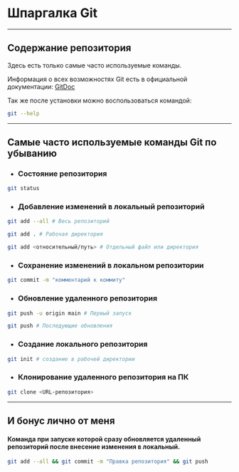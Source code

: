 # Шпаргалка Git

----


## Содержание репозитория

Здесь есть только самые часто используемые команды.

Информация о всех возможностях Git есть в официальной документации: [GitDoc](https://git-scm.com/doc)

Так же после установки можно воспользоваться командой:
```bash
git --help
```
----


## Самые часто используемые команды Git по убыванию


* ### Состояние репозитория

```bash
git status
```


* ### Добавление изменений в локальный репозиторий

```bash
git add --all # Весь репозиторий
```
```bash
git add . # Рабочая директория
```
```bash
git add <относительный/путь> # Отдельный файл или директория
```


* ### Сохранение изменений в локальном репозитории

```bash
git commit -m "комментарий к коммиту"
```


* ### Обновление удаленного репозитория 

```bash
git push -u origin main # Первый запуск
```
```bash
git push # Последующие обновления
```


* ### Создание локального репозитория

```bash
git init # создание в рабочей директории
```


* ### Клонирование удаленного репозитория на ПК

```bash
git clone <URL-репозитория>
```


----

## И бонус лично от меня

#### Команда при запуске которой сразу обновляется удаленный репозиторий после внесение изменения в локальный.

```bash
git add --all && git commit -m "Правка репозитория" && git push
```


